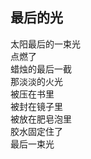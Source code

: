 ## 最后的光
太阳最后的一束光<br>
点燃了<br>
蜡烛的最后一截<br>
那淡淡的火光<br>
被压在书里<br>
被封在镜子里<br>
被放在肥皂泡里<br>
胶水固定住了<br>
最后一束光<br>
